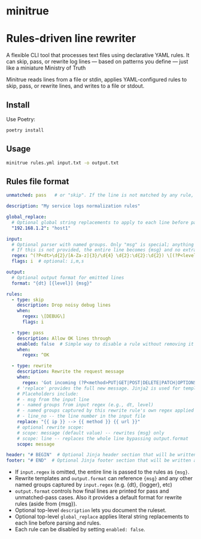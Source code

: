# minitrue
Rules-driven line rewriter
====================================
A flexible CLI tool that processes text files using declarative YAML rules. It can skip, pass, or rewrite log lines — based on patterns you define — just like a miniature Ministry of Truth

Minitrue reads lines from a file or stdin, applies YAML-configured rules to skip, pass, or rewrite lines, and writes to a file or stdout.

Install
-------

Use Poetry:

```bash
poetry install
```

Usage
-----

```bash
minitrue rules.yml input.txt -o output.txt
```

Rules file format
-----------------

```yaml
unmatched: pass   # or "skip". If the line is not matched by any rule, do we pass it through or skip it?

description: "My service logs normalization rules"

global_replace:
  # Optional global string replacements to apply to each line before parsing and rules.
  "192.168.1.2": "host1"

input:
  # Optional parser with named groups. Only "msg" is special; anything else is user-defined. All the groups are available to the rules.
  # If this is not provided, the entire line becomes {msg} and no extra fields are added.
  regex: ^(?P<dt>\d{2}/[A-Za-z]{3}/\d{4} \d{2}:\d{2}:\d{2}) \[(?P<level>[^\]]+)\] \((?P<logger>[^\)]+)\) \{(?P<actor>[^}]+)\} (?P<msg>.*)$
  flags: i  # optional: i,m,s

output:
  # Optional output format for emitted lines
  format: "{dt} [{level}] {msg}"

rules:
  - type: skip
    description: Drop noisy debug lines
    when:
      regex: \[DEBUG\]
      flags: i

  - type: pass
    description: Allow OK lines through
    enabled: false  # Simple way to disable a rule without removing it from the file
    when:
      regex: ^OK

  - type: rewrite
    description: Rewrite the request message
    when:
      regex: 'Got incoming (?P<method>PUT|GET|POST|DELETE|PATCH|OPTIONS|HEAD) request from \"(?P<ip>[\d\.]+)\" to \"(?P<url>.+?)\". uid: (?P<req_uid>[a-f0-9-]+)'
    # 'replace' provides the full new message. Jinja2 is used for templating.
    # Placeholders include:
    # - msg from the input line
    # - named groups from input regex (e.g., dt, level)
    # - named groups captured by this rewrite rule's own regex applied to msg (e.g., ip)
    # - line_no -- the line number in the input file
    replace: "{{ ip }} --> {{ method }} {{ url }}"
    # optional rewrite scope:
    # scope: message (default value) -- rewrites {msg} only
    # scope: line -- replaces the whole line bypassing output.format
    scope: message

header: "# BEGIN"  # Optional Jinja header section that will be written before the first line is processed
footer: "# END"  # Optional Jinja footer section that will be written after the last line is processed
```

- If `input.regex` is omitted, the entire line is passed to the rules as `{msg}`.
- Rewrite templates and `output.format` can reference `{msg}` and any other named groups captured by `input.regex` (e.g. {dt}, {logger}, etc)
- `output.format` controls how final lines are printed for pass and unmatched-pass cases. Also it provides a default format for rewrite rules (aside from {msg}).
- Optional top-level `description` lets you document the ruleset.
- Optional top-level `global_replace` applies literal string replacements to each line before parsing and rules.
- Each rule can be disabled by setting `enabled: false`.
